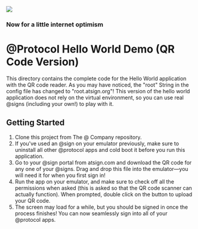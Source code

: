 <img src="https://atsign.dev/assets/img/@developersmall.png?sanitize=true">

### Now for a little internet optimism

# @Protocol Hello World Demo (QR Code Version)

This directory contains the complete code for the Hello World application with the QR code reader. 
As you may have noticed, the "root" String in the config file has changed to "root.atsign.org"! This 
version of the hello world application does not rely on the virtual environment, so you can use real @signs 
(including your own!) to play with it. 

## Getting Started

1. Clone this project from The @ Company repository.
2. If you've used an @sign on your emulator previously, make sure to uninstall all other @protocol apps and cold boot it before 
you run this application.  
3. Go to your @sign portal from atsign.com and download the QR code for any one of your @signs. 
Drag and drop this file into the emulator—you will need it for when you first sign in!
4. Run the app on your emulator, and make sure to check off all the permissions when asked (this is asked 
so that the QR code scanner can actually function). When prompted, double click on the button to upload your 
QR code.
5. The screen may load for a while, but you should be signed in once the process finishes! You can now seamlessly 
sign into all of your @protocol apps. 
